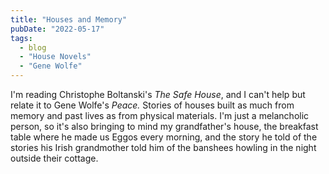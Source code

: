 ```yaml
---
title: "Houses and Memory"
pubDate: "2022-05-17"
tags: 
  - blog
  - "House Novels"
  - "Gene Wolfe"
---
```


I'm reading Christophe Boltanski's _The Safe House_, and I can't help but relate it to Gene Wolfe's _Peace._ Stories of 
houses built as much from memory and past lives as from physical materials. I'm just a melancholic person, so it's also 
bringing to mind my grandfather's house, the breakfast table where he made us Eggos every morning, and the story he 
told of the stories his Irish grandmother told him of the banshees howling in the night outside their cottage.
